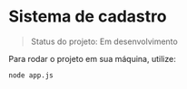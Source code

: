 # Sistema de cadastro

> Status do projeto: Em desenvolvimento

Para rodar o projeto em sua máquina, utilize:

```
node app.js
```
